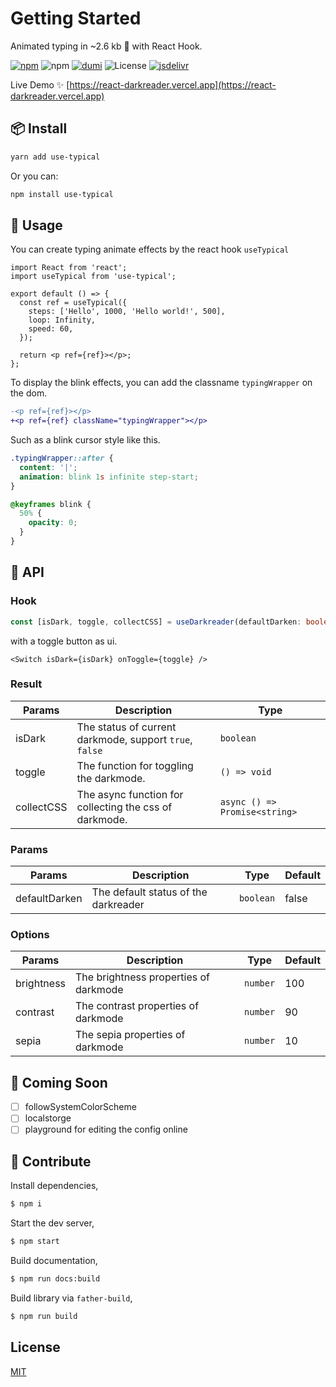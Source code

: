 # Getting Started

Animated typing in ~2.6 kb 🐡 with React Hook.

[![npm](https://img.shields.io/npm/v/react-darkreader?color=orange)](https://www.npmjs.com/package/react-image-dangling) ![npm](https://img.shields.io/npm/dt/react-darkreader) [![dumi](https://img.shields.io/badge/docs%20by-dumi-blue)](https://github.com/umijs/dumi) ![License](https://img.shields.io/github/license/Turkyden/react-darkreader) [![jsdelivr](https://data.jsdelivr.com/v1/package/npm/react-darkreader/badge)](https://www.jsdelivr.com/package/npm/react-darkreader)

Live Demo ✨ [https://react-darkreader.vercel.app](https://react-darkreader.vercel.app)

<!-- ![darkreader](https://darkreader.org/images/darkreader-icon-256x256.png) -->

## 📦 Install

```bash
yarn add use-typical
```

Or you can:

```bash
npm install use-typical
```

## 🚀 Usage

You can create typing animate effects by the react hook `useTypical`

```tsx | pure
import React from 'react';
import useTypical from 'use-typical';

export default () => {
  const ref = useTypical({
    steps: ['Hello', 1000, 'Hello world!', 500],
    loop: Infinity,
    speed: 60,
  });

  return <p ref={ref}></p>;
};
```

To display the blink effects, you can add the classname `typingWrapper` on the dom.

```diff
-<p ref={ref}></p>
+<p ref={ref} className="typingWrapper"></p>
```

Such as a blink cursor style like this.

```css
.typingWrapper::after {
  content: '|';
  animation: blink 1s infinite step-start;
}

@keyframes blink {
  50% {
    opacity: 0;
  }
}
```

## 📔 API

### Hook

```typescript | pure
const [isDark, toggle, collectCSS] = useDarkreader(defaultDarken: boolean, options?: Options);
```

with a toggle button as ui.

```tsx | pure
<Switch isDark={isDark} onToggle={toggle} />
```

### Result

| Params     | Description                                             | Type                          |
| ---------- | ------------------------------------------------------- | ----------------------------- |
| isDark     | The status of current darkmode, support `true`, `false` | `boolean`                     |
| toggle     | The function for toggling the darkmode.                 | `() => void`                  |
| collectCSS | The async function for collecting the css of darkmode.  | `async () => Promise<string>` |

### Params

| Params        | Description                          | Type      | Default |
| ------------- | ------------------------------------ | --------- | ------- |
| defaultDarken | The default status of the darkreader | `boolean` | false   |

### Options

| Params     | Description                           | Type     | Default |
| ---------- | ------------------------------------- | -------- | ------- |
| brightness | The brightness properties of darkmode | `number` | 100     |
| contrast   | The contrast properties of darkmode   | `number` | 90      |
| sepia      | The sepia properties of darkmode      | `number` | 10      |

## 🔢 Coming Soon

- [ ] followSystemColorScheme
- [ ] localstorge
- [ ] playground for editing the config online

## 🔨 Contribute

Install dependencies,

```bash
$ npm i
```

Start the dev server,

```bash
$ npm start
```

Build documentation,

```bash
$ npm run docs:build
```

Build library via `father-build`,

```bash
$ npm run build
```

## License

[MIT](https://github.com/Turkyden/react-darkreader/blob/main/LICENSE)
